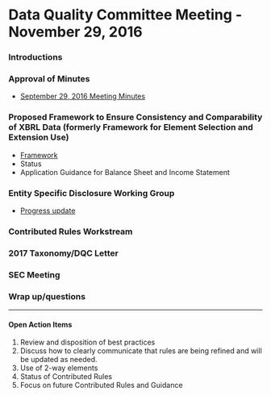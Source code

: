 # Data Quality Committee Meeting - November 29, 2016

### Introductions 

### Approval of Minutes
  * [September 29, 2016 Meeting Minutes](/meetings/nov_2016/MtgNotes09292016.docx?raw=true)

### Proposed Framework to Ensure Consistency and Comparability of XBRL Data (formerly Framework for Element Selection and Extension Use)
  * [Framework](https://trial.wdesk.com/editor/account/QWNjb3VudB81ODEyMjgxMTAxMjU0NjU2/?ia=true#/document/V0ZEYXRhRW50aXR5HkRvY3VtZW50Ojc2NmUzMzU1YmE3NDQ0MTlhMTI4Y2MxYWMzMTQ5NzBkOmE2MmRiMTE3MWUxMzQ1MTVhYzU0ODgyMmY0NzY3YmY3/section/37a784b9030d49d298a2ecafee9562eb)
  * Status 
  * Application Guidance for Balance Sheet and Income Statement

### Entity Specific Disclosure Working Group 
  * [Progress update](/meetings/nov_2016/ESDTF_DQC.pdf?raw=true)

### Contributed Rules Workstream

### 2017 Taxonomy/DQC Letter

### SEC Meeting

### Wrap up/questions

______________________

#### Open Action Items

1. Review and disposition of best practices
2. Discuss how to clearly communicate that rules are being refined and will be updated as needed.
3. Use of 2-way elements
4. Status of Contributed Rules
5. Focus on future Contributed Rules and Guidance
